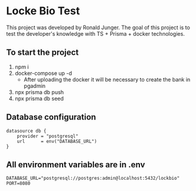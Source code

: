 # Locke Bio Test

This project was developed by Ronald Junger. The goal of this project is to test the developer's knowledge with TS + Prisma + docker technologies.

## To start the project 

1. npm i
2. docker-compose up -d
    * After uploading the docker it will be necessary to create the bank in pgadmin
3. npx prisma db push
4. npx prisma db seed

## Database configuration

```
datasource db {
    provider = "postgresql"
    url      = env("DATABASE_URL")
}
```
## All environment variables are in .env

```
DATABASE_URL="postgresql://postgres:admin@localhost:5432/lockbio"
PORT=8080
```